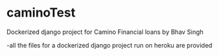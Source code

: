 # caminoTest
Dockerized django project for Camino Financial loans by Bhav Singh

-all the files for a dockerized django project run on heroku are provided
